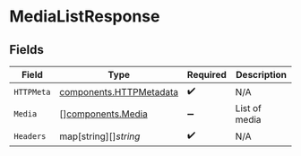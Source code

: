 # MediaListResponse


## Fields

| Field                                                              | Type                                                               | Required                                                           | Description                                                        |
| ------------------------------------------------------------------ | ------------------------------------------------------------------ | ------------------------------------------------------------------ | ------------------------------------------------------------------ |
| `HTTPMeta`                                                         | [components.HTTPMetadata](../../models/components/httpmetadata.md) | :heavy_check_mark:                                                 | N/A                                                                |
| `Media`                                                            | [][components.Media](../../models/components/media.md)             | :heavy_minus_sign:                                                 | List of media                                                      |
| `Headers`                                                          | map[string][]*string*                                              | :heavy_check_mark:                                                 | N/A                                                                |